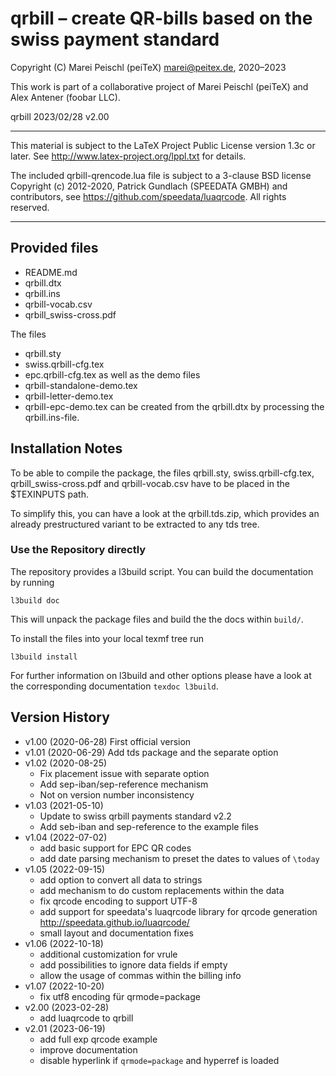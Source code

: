 # qrbill – create QR-bills based on the swiss payment standard

Copyright (C) Marei Peischl (peiTeX)  <marei@peitex.de>, 2020–2023

This work is part of a collaborative project of Marei Peischl (peiTeX) and Alex Antener (foobar LLC).

qrbill 2023/02/28 v2.00

***************************************************************************

 This material is subject to the LaTeX Project Public License version 1.3c
 or later. See http://www.latex-project.org/lppl.txt for details.

 The included qrbill-qrencode.lua file is subject to a 3-clause BSD license
 Copyright (c) 2012-2020, Patrick Gundlach (SPEEDATA GMBH) and contributors,
 see https://github.com/speedata/luaqrcode. All rights reserved.

***************************************************************************

## Provided files

* README.md
* qrbill.dtx
* qrbill.ins
* qrbill-vocab.csv
* qrbill_swiss-cross.pdf

The files
* qrbill.sty
* swiss.qrbill-cfg.tex
* epc.qrbill-cfg.tex
as well as the demo files
* qrbill-standalone-demo.tex
* qrbill-letter-demo.tex
* qrbill-epc-demo.tex
can be created from the qrbill.dtx by processing the qrbill.ins-file.

## Installation Notes

To be able to compile the package, the files
qrbill.sty, swiss.qrbill-cfg.tex, qrbill_swiss-cross.pdf and qrbill-vocab.csv
have to be placed in the $TEXINPUTS path.

To simplify this, you can have a look at the qrbill.tds.zip, which provides an already prestructured variant to be extracted to any tds tree.

### Use the Repository directly

The repository provides a l3build script. You can build the documentation by running

```
l3build doc
```
This will unpack the package files and build the the docs within `build/`.

To install the files into your local texmf tree run
```
l3build install
```

For further information on l3build and other options please have a look at the corresponding documentation `texdoc l3build`.

## Version History

 * v1.00 (2020-06-28) First official version
 * v1.01 (2020-06-29) Add tds package and the separate option
 * v1.02 (2020-08-25)
   - Fix placement issue with separate option
   - Add sep-iban/sep-reference mechanism
   - Not on version number inconsistency
 * v1.03 (2021-05-10)
   - Update to swiss qrbill payments standard v2.2
   - Add seb-iban and sep-reference to the example files
 * v1.04 (2022-07-02)
   - add basic support for EPC QR codes
   - add date parsing mechanism to preset the dates to values of `\today`
 * v1.05 (2022-09-15)
   - add option to convert all data to strings
   - add mechanism to do custom replacements within the data
   - fix qrcode encoding to support UTF-8
   - add support for speedata's luaqrcode library for qrcode generation http://speedata.github.io/luaqrcode/
   - small layout and documentation fixes
 * v1.06 (2022-10-18)
   - additional customization for vrule
   - add possibilities to ignore data fields if empty
   - allow the usage of commas within the billing info
 * v1.07 (2022-10-20)
   - fix utf8 encoding für qrmode=package
 * v2.00 (2023-02-28)
   - add luaqrcode to qrbill
 * v2.01 (2023-06-19)
   - add full exp qrcode example
   - improve documentation
   - disable hyperlink if `qrmode=package` and hyperref is loaded
